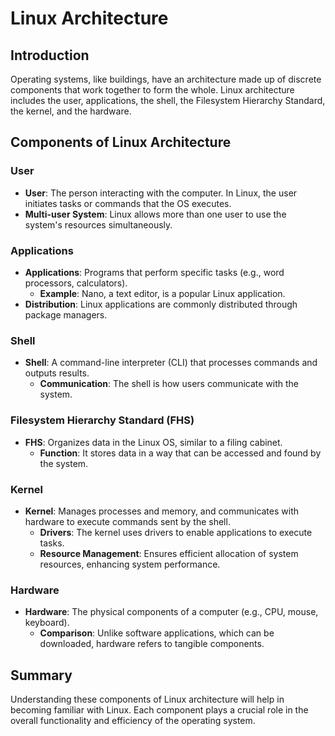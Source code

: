 # Linux Architecture

## Introduction
Operating systems, like buildings, have an architecture made up of discrete components that work together to form the whole. Linux architecture includes the user, applications, the shell, the Filesystem Hierarchy Standard, the kernel, and the hardware.

## Components of Linux Architecture

### User
- **User**: The person interacting with the computer. In Linux, the user initiates tasks or commands that the OS executes.
- **Multi-user System**: Linux allows more than one user to use the system's resources simultaneously.

### Applications
- **Applications**: Programs that perform specific tasks (e.g., word processors, calculators).
  - **Example**: Nano, a text editor, is a popular Linux application.
- **Distribution**: Linux applications are commonly distributed through package managers.

### Shell
- **Shell**: A command-line interpreter (CLI) that processes commands and outputs results.
  - **Communication**: The shell is how users communicate with the system.

### Filesystem Hierarchy Standard (FHS)
- **FHS**: Organizes data in the Linux OS, similar to a filing cabinet.
  - **Function**: It stores data in a way that can be accessed and found by the system.

### Kernel
- **Kernel**: Manages processes and memory, and communicates with hardware to execute commands sent by the shell.
  - **Drivers**: The kernel uses drivers to enable applications to execute tasks.
  - **Resource Management**: Ensures efficient allocation of system resources, enhancing system performance.

### Hardware
- **Hardware**: The physical components of a computer (e.g., CPU, mouse, keyboard).
  - **Comparison**: Unlike software applications, which can be downloaded, hardware refers to tangible components.

## Summary
Understanding these components of Linux architecture will help in becoming familiar with Linux. Each component plays a crucial role in the overall functionality and efficiency of the operating system.